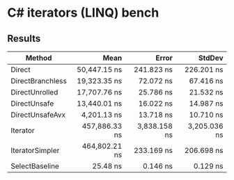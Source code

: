 # C# iterators (LINQ) bench

## Results

|           Method |          Mean |        Error |       StdDev |
|----------------- |--------------:|-------------:|-------------:|
|           Direct |  50,447.15 ns |   241.823 ns |   226.201 ns |
| DirectBranchless |  19,323.35 ns |    72.072 ns |    67.416 ns |
|   DirectUnrolled |  17,707.76 ns |    25.786 ns |    21.532 ns |
|     DirectUnsafe |  13,440.01 ns |    16.022 ns |    14.987 ns |
|  DirectUnsafeAvx |   4,201.13 ns |    13.718 ns |    10.710 ns |
|         Iterator | 457,886.33 ns | 3,838.158 ns | 3,205.036 ns |
|  IteratorSimpler | 464,802.21 ns |   233.169 ns |   206.698 ns |
|   SelectBaseline |      25.48 ns |     0.146 ns |     0.129 ns |
